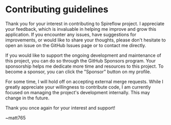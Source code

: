 # Contributing guidelines

Thank you for your interest in contributing to Spireflow project. I appreciate your feedback, which is invaluable in helping me improve and grow this application. If you encounter any issues, have suggestions for improvements, or would like to share your thoughts, please don't hesitate to open an issue on the GitHub Issues page or to contact me directly. 

If you would like to support the ongoing development and maintenance of this project, you can do so through the GitHub Sponsors program. Your sponsorship helps me dedicate more time and resources to this project. To become a sponsor, you can click the "Sponsor" button on my profile.

For some time, I will hold off on accepting external merge requests. While I greatly appreciate your willingness to contribute code, I am currently focused on managing the project's development internally. This may change in the future.

Thank you once again for your interest and support!

~matt765